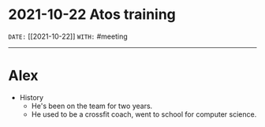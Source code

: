 # 2021-10-22 Atos training
`DATE:` [[2021-10-22]]
`WITH:` 
#meeting

---
# Alex
- History
	- He's been on the team for two years.
	- He used to be a crossfit coach, went to school for computer science.